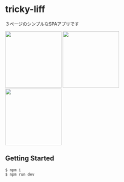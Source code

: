 # tricky-liff


３ページのシンプルなSPAアプリです

<img src="https://storage.googleapis.com/zenn-user-upload/f45c220eb2e2-20231221.png" width="180x"> <img src="https://storage.googleapis.com/zenn-user-upload/dbd4cdb604af-20231221.png" width="180x"> <img src="https://storage.googleapis.com/zenn-user-upload/d079841addc7-20231221.png" width="180x">


## Getting Started

```
$ npm i
$ npm run dev
```